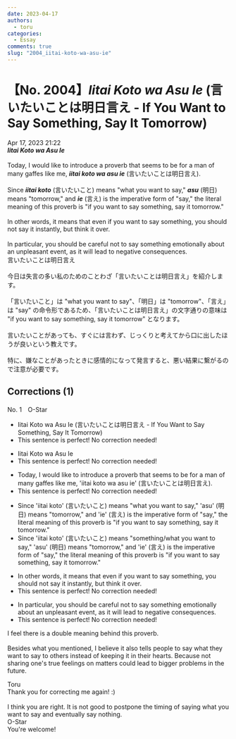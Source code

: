 ```yaml
---
date: 2023-04-17
authors:
  - toru
categories:
  - Essay
comments: true
slug: "2004_iitai-koto-wa-asu-ie"
---
```


# 【No. 2004】<strong><em>Iitai Koto wa Asu Ie</strong></em> (言いたいことは明日言え - If You Want to Say Something, Say It Tomorrow)
<div class="date">Apr 17, 2023 21:22</div>
<div id="post"><div id="body_show_ori">
<strong><em>Iitai Koto wa Asu Ie</strong></em><br/><br/>Today, I would like to introduce a proverb that seems to be for a man of many gaffes like me, <strong><em>iitai koto wa asu ie</em></strong> (言いたいことは明日言え).<br/><br/>Since <strong><em>iitai koto</em></strong> (言いたいこと) means "what you want to say," <strong><em>asu</em></strong> (明日) means "tomorrow," and <strong><em>ie</em></strong> (言え) is the imperative form of "say," the literal meaning of this proverb is "if you want to say something, say it tomorrow."<br/><br/>In other words, it means that even if you want to say something, you should not say it instantly, but think it over.<br/><br/>In particular, you should be careful not to say something emotionally about an unpleasant event, as it will lead to negative consequences.
</div></div>

<!-- more -->

<div id="post_ja"><div id="body_show_mo">
言いたいことは明日言え<br/><br/>今日は失言の多い私のためのことわざ「言いたいことは明日言え」を紹介します。<br/><br/>「言いたいこと」は "what you want to say"、「明日」は "tomorrow"、「言え」は "say" の命令形であるため、「言いたいことは明日言え」の文字通りの意味は "if you want to say something, say it tomorrow" となります。<br/><br/>言いたいことがあっても、すぐには言わず、じっくりと考えてから口に出したほうが良いという教えです。<br/><br/>特に、嫌なことがあったときに感情的になって発言すると、悪い結果に繋がるので注意が必要です。
</div></div>

## Corrections (1)
<div id="block"><div class="first_name"> No. 1　<span class="just_name">O-Star</span></div><div id="block2">
<ul class="correction_field">
<li class="incorrect">Iitai Koto wa Asu Ie (言いたいことは明日言え - If You Want to Say Something, Say It Tomorrow)</li>
<li class="corrected perfect">This sentence is perfect! No correction needed!</li>
</ul>
<ul class="correction_field">
<li class="incorrect">Iitai Koto wa Asu Ie</li>
<li class="corrected perfect">This sentence is perfect! No correction needed!</li>
</ul>
<ul class="correction_field">
<li class="incorrect">Today, I would like to introduce a proverb that seems to be for a man of many gaffes like me, 'iitai koto wa asu ie' (言いたいことは明日言え).</li>
<li class="corrected perfect">This sentence is perfect! No correction needed!</li>
</ul>
<ul class="correction_field">
<li class="incorrect">Since 'iitai koto' (言いたいこと) means "what you want to say," 'asu' (明日) means "tomorrow," and 'ie' (言え) is the imperative form of "say," the literal meaning of this proverb is "if you want to say something, say it tomorrow."</li>
<li class="corrected correct">
Since 'iitai koto' (言いたいこと) means "<span class="f_blue">something/what</span> you want to say," 'asu' (明日) means "tomorrow," and 'ie' (言え) is the imperative form of "say," the literal meaning of this proverb is "if you want to say something, say it tomorrow."
</li>
</ul>
<ul class="correction_field">
<li class="incorrect">In other words, it means that even if you want to say something, you should not say it instantly, but think it over.</li>
<li class="corrected perfect">This sentence is perfect! No correction needed!</li>
</ul>
<ul class="correction_field">
<li class="incorrect">In particular, you should be careful not to say something emotionally about an unpleasant event, as it will lead to negative consequences.</li>
<li class="corrected perfect">This sentence is perfect! No correction needed!</li>
</ul>
<p class="comment_small">
 I feel there is a double meaning behind this proverb.
 <br/>
 <br/>
 Besides what you mentioned, I believe it also tells people to say what they want to say to others instead of keeping it in their hearts. Because not sharing one's true feelings on matters could lead to bigger problems in the future.
</p>

</div><div class="name"><span class="just_name">Toru</span><br>
Thank you for correcting me again! :)<br/><br/>I think you are right. It is not good to postpone the timing of saying what you want to say and eventually say nothing.
</div>
<div class="name"><span class="just_name">O-Star</span><br>
You're welcome!
</div>
</div>
